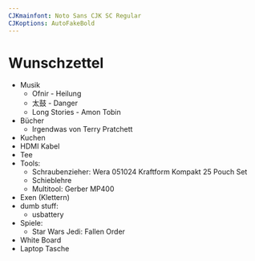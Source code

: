 ```yaml
---
CJKmainfont: Noto Sans CJK SC Regular
CJKoptions: AutoFakeBold
---
```


# Wunschzettel
- Musik
	- Ofnir - Heilung
	- 太鼓  - Danger
	- Long Stories - Amon Tobin
- Bücher
	- Irgendwas von Terry Pratchett
- Kuchen
- HDMI Kabel
- Tee
- Tools:
    - Schraubenzieher: Wera 051024 Kraftform Kompakt 25 Pouch Set
    - Schieblehre
    - Multitool: Gerber MP400
- Exen (Klettern)
- dumb stuff:
    - usbattery
- Spiele:
    - Star Wars Jedi: Fallen Order
- White Board
- Laptop Tasche

